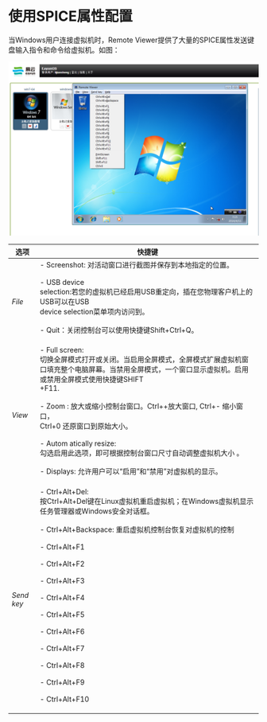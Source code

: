 # 使用SPICE属性配置

当Windows用户连接虚拟机时，Remote
Viewer提供了大量的SPICE属性发送键盘输入指令和命令给虚拟机。如图：

![图1](../images/user-usb-1.png)

|选项|快捷键|
|----|------|
|*File*|-   Screenshot: 对活动窗口进行截图并保存到本地指定的位置。<br/><br/>-   USB device<br/>    selection:若您的虚拟机已经启用USB重定向，插在您物理客户机上的USB可以在USB<br/>    device selection菜单项内访问到。<br/><br/>-   Quit：关闭控制台可以使用快捷键Shift+Ctrl+Q。<br/><br/>|
|*View*|-   Full screen:<br/>    切换全屏模式打开或关闭。当启用全屏模式，全屏模式扩展虚拟机窗口填充整个电脑屏幕。当禁用全屏模式，一个窗口显示虚拟机。启用或禁用全屏模式使用快捷键SHIFT<br/>    +F11.<br/><br/>-   Zoom : 放大或缩小控制台窗口。Ctrl++放大窗口, Ctrl+- 缩小窗口，<br/>    Ctrl+0 还原窗口到原始大小。<br/><br/>-   Autom atically resize:<br/>    勾选启用此选项，即可根据控制台窗口尺寸自动调整虚拟机大小 。<br/><br/>-   Displays: 允许用户可以“启用”和“禁用”对虚拟机的显示。<br/><br/>|
|*Send key*|-   Ctrl+Alt+Del:<br/>    按Ctrl+Alt+Del键在Linux虚拟机重启虚拟机；在Windows虚拟机显示任务管理器或Windows安全对话框。<br/><br/>-   Ctrl+Alt+Backspace: 重启虚拟机控制台恢复对虚拟机的控制<br/><br/>-   Ctrl+Alt+F1<br/><br/>-   Ctrl+Alt+F2<br/><br/>-   Ctrl+Alt+F3<br/><br/>-   Ctrl+Alt+F4<br/><br/>-   Ctrl+Alt+F5<br/><br/>-   Ctrl+Alt+F6<br/><br/>-   Ctrl+Alt+F7<br/><br/>-   Ctrl+Alt+F8<br/><br/>-   Ctrl+Alt+F9<br/><br/>-   Ctrl+Alt+F10<br/><br/>|

